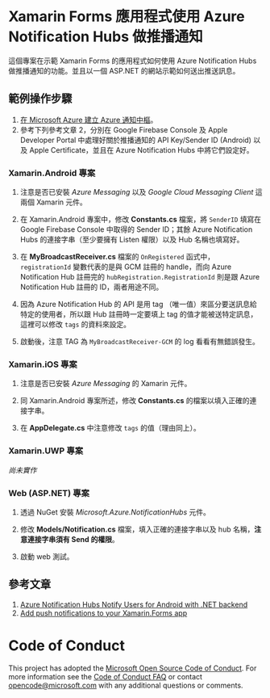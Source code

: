# Xamarin Forms 應用程式使用 Azure Notification Hubs 做推播通知

這個專案在示範 Xamarin Forms 的應用程式如何使用 Azure Notification Hubs 做推播通知的功能。並且以一個 ASP.NET 的網站示範如何送出推送訊息。

## 範例操作步驟

  1. [在 Microsoft Azure 建立 Azure 通知中樞](SetupAzureNotificationHubs.md)。
  2. 參考下列參考文章 2，分別在 Google Firebase Console 及 Apple Developer Portal 中處理好關於推播通知的 API Key/Sender ID (Android) 以及 Apple Certificate，並且在 Azure Notification Hubs 中將它們設定好。
  
### Xamarin.Android 專案

  1. 注意是否已安裝 _Azure Messaging_ 以及 _Google Cloud Messaging Client_ 這兩個 Xamarin 元件。
  
  2. 在 Xamarin.Android 專案中，修改 **Constants.cs** 檔案，將 ```SenderID``` 填寫在 Google Firebase Console 中取得的 Sender ID；其餘 Azure Notification Hubs 的連接字串（至少要擁有 Listen 權限）以及 Hub 名稱也填寫好。

  3. 在 **MyBroadcastReceiver.cs** 檔案的 ```OnRegistered``` 函式中，```registrationId``` 變數代表的是與 GCM 註冊的 handle，而向 Azure Notification Hub 註冊完的 ```hubRegistration.RegistrationId``` 則是跟 Azure Notification Hub 註冊的 ID，兩者用途不同。

  4. 因為 Azure Notification Hub 的 API 是用 tag （唯一值）來區分要送訊息給特定的使用者，所以跟 Hub 註冊時一定要填上 tag 的值才能被送特定訊息，這裡可以修改 ```tags``` 的資料來設定。

  5. 啟動後，注意 TAG 為 ```MyBroadcastReceiver-GCM``` 的 log 看看有無錯誤發生。

### Xamarin.iOS 專案

  1. 注意是否已安裝 _Azure Messaging_ 的 Xamarin 元件。

  2. 同 Xamarin.Android 專案所述，修改 **Constants.cs** 的檔案以填入正確的連接字串。

  3. 在 **AppDelegate.cs** 中注意修改 ```tags``` 的值（理由同上）。

### Xamarin.UWP 專案

_尚未實作_

### Web (ASP.NET) 專案

  1. 透過 NuGet 安裝 _Microsoft.Azure.NotificationHubs_ 元件。

  2. 修改 **Models/Notification.cs** 檔案，填入正確的連接字串以及 hub 名稱，**注意連接字串須有 Send 的權限**。

  3. 啟動 web 測試。

## 參考文章

  1. [Azure Notification Hubs Notify Users for Android with .NET backend](https://docs.microsoft.com/zh-tw/azure/notification-hubs/notification-hubs-aspnet-backend-gcm-android-push-to-user-google-notification)
  2. [Add push notifications to your Xamarin.Forms app](https://docs.microsoft.com/en-us/azure/app-service-mobile/app-service-mobile-xamarin-forms-get-started-push)

# Code of Conduct
This project has adopted the [Microsoft Open Source Code of Conduct](https://opensource.microsoft.com/codeofconduct/). For more information see the [Code of Conduct FAQ](https://opensource.microsoft.com/codeofconduct/faq/) or contact [opencode@microsoft.com](mailto:opencode@microsoft.com) with any additional questions or comments.